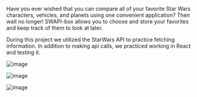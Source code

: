 Have you ever wished that you can compare all of your favorite Star Wars characters, vehicles, and planets using one convenient application?  Then wait no longer!  SWAPI-box allows you to choose and store your favorites and keep track of them to look at later.

During this project we utilized the StarWars API to practice fetching information.  In addition to making api calls, we practiced working in React and testing it.


![image](https://user-images.githubusercontent.com/32372197/40019354-393f50ec-577c-11e8-9d35-67567017e05e.png)


![image](https://user-images.githubusercontent.com/32372197/40019154-a3683b7e-577b-11e8-8818-4d634e794941.png)


![image](https://user-images.githubusercontent.com/32372197/40019085-7396f8d6-577b-11e8-9ddf-0fc851f1bc52.png)
